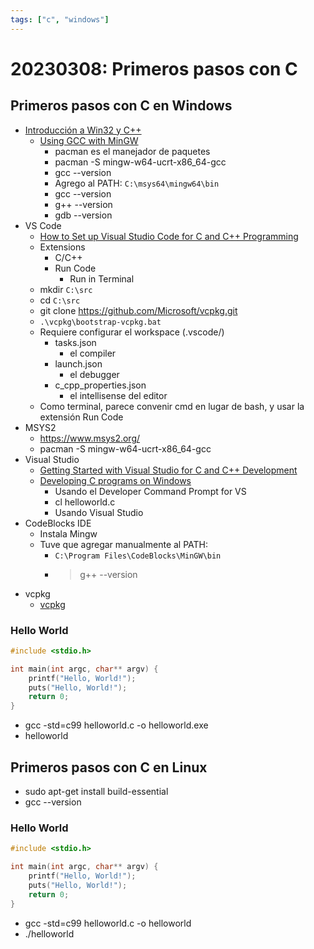 ```yaml
---
tags: ["c", "windows"]
---
```


# 20230308: Primeros pasos con C

<TagsLinks />

## Primeros pasos con C en Windows

- [Introducción a Win32 y C++](https://docs.microsoft.com/es-es/windows/win32/learnwin32/learn-to-program-for-windows)
	- [Using GCC with MinGW](https://code.visualstudio.com/docs/cpp/config-mingw)
		- pacman es el manejador de paquetes
		- pacman -S mingw-w64-ucrt-x86_64-gcc
		- gcc --version
		- Agrego al PATH: `C:\msys64\mingw64\bin`
		- gcc --version
		- g++ --version
		- gdb --version
- VS Code
	- [How to Set up Visual Studio Code for C and C++ Programming](https://www.youtube.com/watch?v=77v-Poud_io&ab_channel=LearningLad)
	- Extensions
		- C/C++
		- Run Code
			- Run in Terminal
	- mkdir `C:\src`
	- cd `C:\src`
	- git clone https://github.com/Microsoft/vcpkg.git
	- `.\vcpkg\bootstrap-vcpkg.bat`
	- Requiere configurar el workspace (.vscode/)
		- tasks.json
			- el compiler
		- launch.json
			- el debugger
		- c_cpp_properties.json
			- el intellisense del editor
	- Como terminal, parece convenir cmd en lugar de bash, y usar la extensión Run Code
- MSYS2
	- https://www.msys2.org/
	- pacman -S mingw-w64-ucrt-x86_64-gcc
- Visual Studio
	- [Getting Started with Visual Studio for C and C++ Development](https://devblogs.microsoft.com/cppblog/getting-started-with-visual-studio-for-c-and-cpp-development/)
	- [Developing C programs on Windows](https://www.cs.auckland.ac.nz/~paul/C/Windows/)
		- Usando el Developer Command Prompt for VS
		- cl helloworld.c
		- Usando Visual Studio
- CodeBlocks IDE
	- Instala Mingw
	- Tuve que agregar manualmente al PATH:
		- `C:\Program Files\CodeBlocks\MinGW\bin`
		- > g++ --version
- vcpkg
	- [vcpkg](https://vcpkg.io/en/index.html)

### Hello World

```c
#include <stdio.h>

int main(int argc, char** argv) {
    printf("Hello, World!");
    puts("Hello, World!");
    return 0;
}
```

- gcc -std=c99 helloworld.c -o helloworld.exe
- helloworld

## Primeros pasos con C en Linux

- sudo apt-get install build-essential
- gcc --version

### Hello World

```c
#include <stdio.h>

int main(int argc, char** argv) {
    printf("Hello, World!");
    puts("Hello, World!");
    return 0;
}
```

- gcc -std=c99 helloworld.c -o helloworld
- ./helloworld
